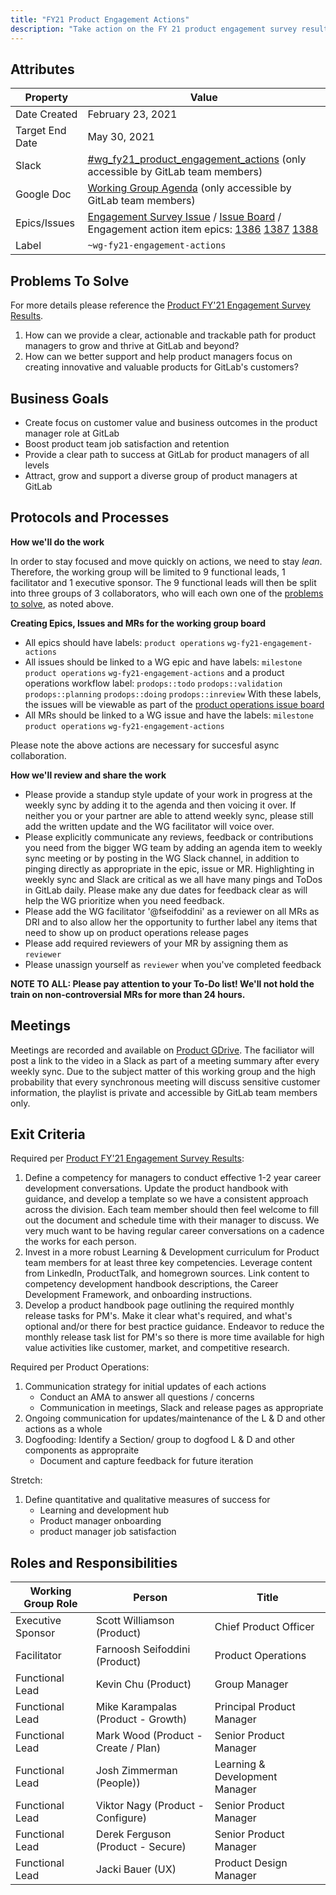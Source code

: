 ```yaml
---
title: "FY21 Product Engagement Actions"
description: "Take action on the FY 21 product engagement survey results."
---
```


## Attributes

| Property        | Value             |
|-----------------|-------------------|
| Date Created    | February 23, 2021 |
| Target End Date | May 30, 2021    |
| Slack           | [#wg_fy21_product_engagement_actions](https://gitlab.slack.com/archives/C01P9FJRDHS) (only accessible by GitLab team members) |
| Google Doc      | [Working Group Agenda](https://docs.google.com/document/d/1_5Rf3z1uH0ieIvUJIK0CDVeG9H-EG__1B-OLxARZOxA/edit#) (only accessible by GitLab team members) |
| Epics/Issues    | [Engagement Survey Issue](https://gitlab.com/gitlab-com/Product/-/issues/1986) / [Issue Board](https://gitlab.com/groups/gitlab-com/-/boards/1453895?scope=all&utf8=%E2%9C%93&label_name[]=Product%20Operations&label_name[]=wg-fy21-engagement-actions) / Engagement action item epics: [1386](https://gitlab.com/groups/gitlab-com/-/epics/1386)  [1387](https://gitlab.com/groups/gitlab-com/-/epics/1387)  [1388](https://gitlab.com/groups/gitlab-com/-/epics/1388) |
| Label           | `~wg-fy21-engagement-actions` |

## Problems To Solve

For more details please reference the [Product FY'21 Engagement Survey Results](https://gitlab.com/gitlab-com/Product/-/issues/1986).

1. How can we provide a clear, actionable and trackable path for product managers to grow and thrive at GitLab and beyond?
1. How can we better support and  help  product managers focus on creating innovative and valuable products for GitLab's customers?

## Business Goals

- Create focus on customer value and business outcomes in the product manager role at GitLab
- Boost product team job satisfaction and retention
- Provide a clear path to success at GitLab for product managers of all levels
- Attract, grow and support a diverse group of product managers at GitLab

## Protocols and Processes

**How we'll do the work**

In order to stay focused and move quickly on actions, we need to stay *lean*.  Therefore, the working group will be limited to 9 functional leads, 1 facilitator and 1 executive sponsor. The 9 functional leads will then be split into three groups of 3 collaborators, who will each own one of the [problems to solve](#problems-to-solve), as noted above.

**Creating Epics, Issues and MRs for the working group board**

- All epics should have labels: `product operations` `wg-fy21-engagement-actions`
- All issues should be linked to a WG epic and have labels: `milestone` `product operations` `wg-fy21-engagement-actions` and a product operations  workflow label: `prodops::todo` `prodops::validation` `prodops::planning` `prodops::doing` `prodops::inreview` With these labels, the issues will be viewable as part of the [product operations issue board](https://gitlab.com/groups/gitlab-com/-/boards/1453895?scope=all&utf8=%E2%9C%93&label_name[]=Product%20Operations&label_name[]=wg-fy21-engagement-actions)
- All MRs should be linked to a WG issue and have the labels: `milestone` `product operations` `wg-fy21-engagement-actions`

Please note the above actions are necessary for succesful async collaboration.

**How we'll review and share the work**

- Please  provide a standup style update of your work in progress at the weekly sync by adding it to the agenda and then voicing it over. If neither you or your partner are able to attend weekly sync, please still add the written update and the WG facilitator will voice over.
- Please explicitly communicate any reviews, feedback or contributions you need from the bigger WG team by adding an agenda item to weekly sync meeting or by posting in the WG Slack channel, in addition to pinging directly as appropriate in the epic, issue or MR. Highlighting in weekly sync and Slack are critical  as we all have many pings and ToDos in GitLab daily. Please make any due dates for feedback clear as will help the WG prioritize when you need feedback.
- Please add  the WG facilitator '@fseifoddini' as a reviewer on all MRs as DRI and to also allow her the opportunity to further label any items that need to show up on product operations release pages
- Please add required reviewers of your MR by assigning them as  `reviewer`
- Please unassign yourself as `reviewer` when you've completed feedback

**NOTE TO ALL: Please pay attention to your To-Do list! We'll not hold the train on non-controversial MRs for more than 24 hours.**

## Meetings

Meetings are recorded and available on [Product GDrive](https://drive.google.com/drive/u/0/folders/1IUqmhv6V2CMw51gOsU-JIRQ7eIFjLmll). The faciliator will post a link to the video in a Slack as part of a  meeting summary after every weekly sync. Due to the subject matter of this working group and the high probability that every synchronous meeting will discuss sensitive customer information, the playlist is private and accessible by GitLab team members only.

## Exit Criteria

Required per [Product FY'21 Engagement Survey Results](https://gitlab.com/gitlab-com/Product/-/issues/1986):

1. Define a competency for managers to conduct effective 1-2 year career development conversations. Update the product handbook with guidance, and develop a template so we have a consistent approach across the division. Each team member should then feel welcome to fill out the document and schedule time with their manager to discuss. We very much want to be having regular career conversations on a cadence the works for each person.
1. Invest in a more robust Learning & Development curriculum for Product team members for at least three key competencies. Leverage content from LinkedIn, ProductTalk, and homegrown sources. Link content to competency development handbook descriptions, the Career Development Framework, and onboarding instructions.
1. Develop a product handbook page outlining the required monthly release tasks for PM's. Make it clear what's required, and what's optional and/or there for best practice guidance. Endeavor to reduce the monthly release task list for PM's so there is more time available for high value activities like customer, market, and competitive research.

Required per Product Operations:

1. Communication strategy for initial updates of each actions
     - Conduct an AMA to answer all questions / concerns
     - Communication in meetings, Slack and release pages as appropriate
1. Ongoing communication for updates/maintenance of the L & D and other actions as a whole
1. Dogfooding: Identify a Section/ group to dogfood L & D and other components as appropraite
     - Document and capture feedback for future iteration

Stretch:

1. Define quantitative and qualitative measures of success for
     - Learning and development hub
     - Product manager onboarding
     - product manager job satisfaction

## Roles and Responsibilities

| Working Group Role    | Person                | Title                          |
|-----------------------|-----------------------|--------------------------------|
| Executive Sponsor     | Scott Williamson (Product) | Chief Product Officer |
| Facilitator           | Farnoosh Seifoddini (Product) | Product Operations |
| Functional Lead     | Kevin Chu (Product) | Group Manager |
| Functional Lead       | Mike Karampalas (Product - Growth) | Principal Product Manager |
| Functional Lead       | Mark Wood (Product - Create / Plan) | Senior Product Manager |
| Functional Lead       | Josh Zimmerman (People)) | Learning & Development Manager |
| Functional Lead       | Viktor Nagy (Product - Configure) | Senior Product Manager |
| Functional Lead       | Derek Ferguson (Product - Secure) | Senior Product Manager |
| Functional Lead       | Jacki Bauer (UX) | Product Design Manager |
